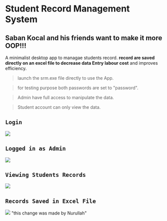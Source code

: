 # Student Record Management System

## Saban Kocal and his friends want to make it more OOP!!! 

A minimalist desktop app  to managae students record. **record are saved directly on an excel file to decrease data Entry labour cost**  and improves efficiency.

>launch the srm.exe file directly to use the App.

>for testing purpose both passwords are set to "password".

>Admin have full access to manipulate the data.

>Student account can only view the data.
## `Login`
<img src="ScreenShot/Home.JPG">

## `Logged in as Admin`
<img src="ScreenShot/AdminFunction.JPG">

## `Viewing Students Records`
<img src="ScreenShot/ViewData.JPG">

## ``Records Saved in Excel File``
<img src="ScreenShot/ViewExcel.JPG">
"this change was made by Nurullah"